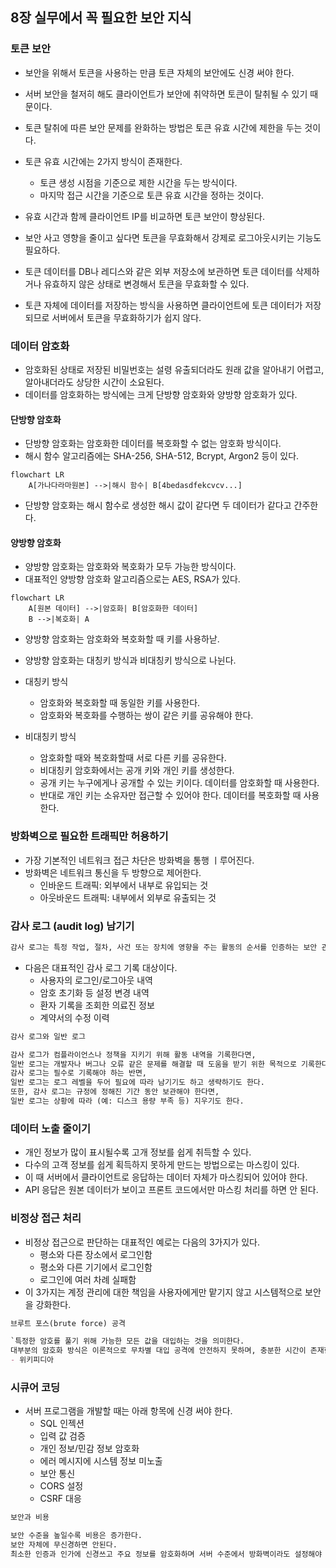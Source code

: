 ## 8장 실무에서 꼭 필요한 보안 지식

### 토큰 보안
- 보안을 위해서 토큰을 사용하는 만큼 토큰 자체의 보안에도 신경 써야 한다.
- 서버 보안을 철저히 해도 클라이언트가 보안에 취약하면 토큰이 탈취될 수 있기 때문이다.
- 토큰 탈취에 따른 보안 문제를 완화하는 방법은 토큰 유효 시간에 제한을 두는 것이다.
- 토큰 유효 시간에는 2가지 방식이 존재한다.
  - 토큰 생성 시점을 기준으로 제한 시간을 두는 방식이다.
  - 마지막 접근 시간을 기준으로 토큰 유효 시간을 정하는 것이다.


- 유효 시간과 함께 클라이언트 IP를 비교하면 토큰 보안이 향상된다.
- 보안 사고 영향을 줄이고 싶다면 토큰을 무효화해서 강제로 로그아웃시키는 기능도 필요하다.
- 토큰 데이터를 DB나 레디스와 같은 외부 저장소에 보관하면 토큰 데이터를 삭제하거나 유효하지 않은 상태로 변경해서 토큰을 무효화할 수 있다.
- 토큰 자체에 데이터를 저장하는 방식을 사용하면 클라이언트에 토큰 데이터가 저장되므로 서버에서 토큰을 무효화하기가 쉽지 않다.


### 데이터 암호화
- 암호화된 상태로 저장된 비밀번호는 설령 유출되더라도 원래 값을 알아내기 어렵고, 알아내더라도 상당한 시간이 소요된다.
- 데이터를 암호화하는 방식에는 크게 단방향 암호화와 양방향 암호화가 있다.

#### 단방향 암호화
- 단방향 암호화는 암호화한 데이터를 복호화할 수 없는 암호화 방식이다.
- 해시 함수 알고리즘에는 SHA-256, SHA-512, Bcrypt, Argon2 등이 있다.

```mermaid
flowchart LR
    A[가나다라마원본] -->|해시 함수| B[4bedasdfekcvcv...]
```

- 단방향 암호화는 해시 함수로 생성한 해시 값이 같다면 두 데이터가 같다고 간주한다.


#### 양방향 암호화
- 양방향 암호화는 암호화와 복호화가 모두 가능한 방식이다.
- 대표적인 양방향 암호화 알고리즘으로는 AES, RSA가 있다.

```mermaid
flowchart LR
    A[원본 데이터] -->|암호화| B[암호화한 데이터]
    B -->|복호화| A
```

- 양방향 암호화는 암호화와 복호화할 때 키를 사용하낟.
- 양방향 암호화는 대칭키 방식과 비대칭키 방식으로 나뉜다.

- 대칭키 방식
  - 암호화와 복호화할 때 동일한 키를 사용한다.
  - 암호화와 복호화를 수행하는 쌍이 같은 키를 공유해야 한다.
- 비대칭키 방식
  - 암호화할 때와 복호화할때 서로 다른 키를 공유한다.
  - 비대칭키 암호화에서는 공개 키와 개인 키를 생성한다.
  - 공개 키는 누구에게나 공개할 수 있는 키이다. 데이터를 암호화할 때 사용한다.
  - 반대로 개인 키는 소유자만 접근할 수 있어야 한다. 데이터를 복호화할 때 사용한다.


### 방화벽으로 필요한 트래픽만 허용하기
- 가장 기본적인 네트워크 접근 차단은 방화벽을 통행 ㅣ루어진다.
- 방화벽은 네트워크 통신을 두 방향으로 제어한다.
  - 인바운드 트래픽: 외부에서 내부로 유입되는 것
  - 아웃바운드 트래픽: 내부에서 외부로 유출되는 것



### 감사 로그 (audit log) 남기기
```markdown
감사 로그는 특정 작업, 절차, 사건 또는 장치에 영향을 주는 활동의 순서를 인증하는 보안 관련 기록이다. - 위키피디아
```

- 다음은 대표적인 감사 로그 기록 대상이다.
  - 사용자의 로그인/로그아웃 내역
  - 암호 초기화 등 설정 변경 내역
  - 환자 기록을 조회한 의료진 정보
  - 계약서의 수정 이력

```markdown
감사 로그와 일반 로그

감사 로그가 컴플라이언스나 정책을 지키기 위해 활동 내역을 기록한다면, 
일반 로그는 개발자나 버그나 오류 같은 문제를 해결할 때 도움을 받기 위한 목적으로 기록한다.
감사 로그는 필수로 기록해야 하는 반면,
일반 로그는 로그 레벨을 두어 필요에 따라 남기기도 하고 생략하기도 한다.
또한, 감사 로그는 규정에 정해진 기간 동안 보관해야 한다면,
일반 로그는 상황에 따라 (예: 디스크 용량 부족 등) 지우기도 한다.
```

### 데이터 노출 줄이기
- 개인 정보가 많이 표시될수록 고개 정보를 쉽게 취득할 수 있다.
- 다수의 고객 정보를 쉽게 획득하지 못하게 만드는 방법으로는 마스킹이 있다.
- 이 때 서버에서 클라이언트로 응답하는 데이터 자체가 마스킹되어 있어야 한다.
- API 응답은 원본 데이터가 보이고 프론트 코드에서만 마스킹 처리를 하면 안 된다.


### 비정상 접근 처리
- 비정상 접근으로 판단하는 대표적인 예로는 다음의 3가지가 있다.
  - 평소와 다른 장소에서 로그인함
  - 평소와 다른 기기에서 로그인함
  - 로그인에 여러 차례 실패함
- 이 3가지는 계정 관리에 대한 책임을 사용자에게만 맡기지 않고 시스템적으로 보안을 강화한다.

```markdown
브루트 포스(brute force) 공격

`특정한 암호를 풀기 위해 가능한 모든 값을 대입하는 것을 의미한다.
대부분의 암호화 방식은 이론적으로 무차별 대입 공격에 안전하지 못하며, 충분한 시간이 존재한다면 암호화된 정보를 해독할 수 있다.`
- 위키피디아
```

### 시큐어 코딩
- 서버 프로그램을 개발할 때는 아래 항목에 신경 써야 한다.
  - SQL 인젝션
  - 입력 값 검증
  - 개인 정보/민감 정보 암호화
  - 에러 메시지에 시스템 정보 미노출
  - 보안 통신
  - CORS 설정
  - CSRF 대응

```markdown
보안과 비용

보안 수준을 높일수록 비용은 증가한다.
보안 자체에 무신경하면 안된다.
최소한 인증과 인가에 신경쓰고 주요 정보를 암호화하며 서버 수준에서 방화벽이라도 설정해야 한다.
```

